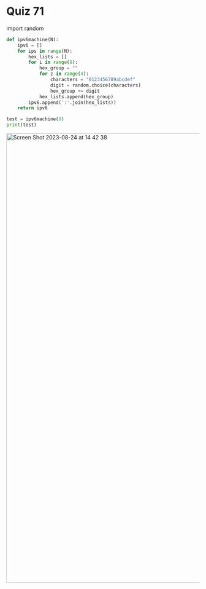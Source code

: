 # Quiz 71

import random

```.py
def ipv6machine(N):
    ipv6 = []
    for ips in range(N):
        hex_lists = []
        for i in range(8):
            hex_group = ""
            for z in range(4):
                characters = "0123456789abcdef"
                digit = random.choice(characters)
                hex_group += digit
            hex_lists.append(hex_group)
        ipv6.append(':'.join(hex_lists))
    return ipv6

test = ipv6machine(8)
print(test)
```
<img width="1171" alt="Screen Shot 2023-08-24 at 14 42 38" src="https://github.com/DaniSofiaG/year_2/assets/111941990/3e53c78d-9677-43f7-9683-937424f44f40">
